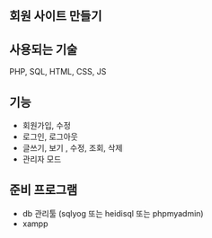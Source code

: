 ## 회원 사이트 만들기

## 사용되는 기술

PHP, SQL, HTML, CSS, JS

## 기능

- 회원가입, 수정
- 로그인, 로그아웃
- 글쓰기, 보기 , 수정, 조회, 삭제
- 관리자 모드

## 준비 프로그램

- db 관리툴 (sqlyog 또는 heidisql 또는 phpmyadmin)
- xampp
